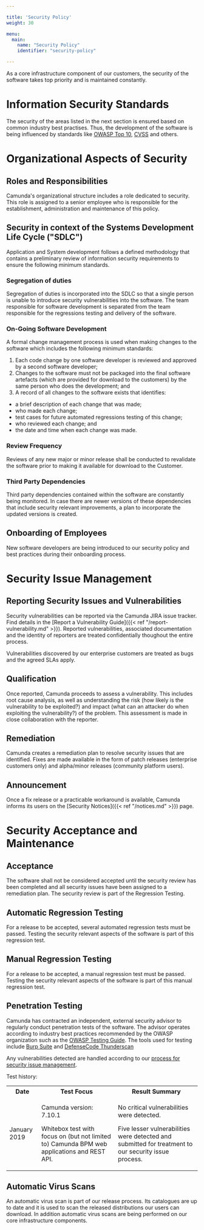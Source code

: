 ```yaml
---

title: 'Security Policy'
weight: 30

menu:
  main:
    name: "Security Policy"
    identifier: "security-policy"

---
```


As a core infrastructure component of our customers, the security of the software takes top priority and is maintained constantly.

# Information Security Standards

The security of the areas listed in the next section is ensured based on common industry best practises. Thus, the development of the software is being influenced by standards like [OWASP Top 10](https://www.owasp.org/index.php/Category:OWASP_Top_Ten_Project), [CVSS](https://www.first.org/cvss/) and others.

# Organizational Aspects of Security

## Roles and Responsibilities

Camunda's organizational structure includes a role dedicated to security. This role is assigned to a senior employee who is
responsible for the establishment, administration and maintenance of this policy.

## Security in context of the Systems Development Life Cycle ("SDLC")
Application and System development follows a defined methodology that contains a preliminary review of information security requirements to ensure the following minimum standards.

### Segregation of duties
Segregation of duties is incorporated into the SDLC so that a single person is unable to introduce security vulnerabilities into the software. The team responsible for software development is separated from the team responsible for the regressions testing and delivery of the software.

### On-Going Software Development
A formal change management process is used when making changes to the software which includes the following minimum standards:

1. Each code change by one software developer is reviewed and approved by a second software developer;
2. Changes to the software must not be packaged into the final software artefacts (which are provided for download to the customers) by the same person who does the development; and
3. A record of all changes to the software exists that identifies:
  * a brief description of each change that was made;
  * who made each change;
  * test cases for future automated regressions testing of this change;
  * who reviewed each change; and
  * the date and time when each change was made.

### Review Frequency
Reviews of any new major or minor release shall be conducted to revalidate the software prior to making it available for download to the Customer.

### Third Party Dependencies
Third party dependencies contained within the software are constantly being monitored. In case there are newer versions of these dependencies that include security relevant improvements, a plan to incorporate the updated versions is created.

## Onboarding of Employees

New software developers are being introduced to our security policy and best practices during their onboarding process.

# Security Issue Management

## Reporting Security Issues and Vulnerabilities

Security vulnerabilities can be reported via the Camunda JIRA issue tracker. Find details in the [Report a Vulnerability Guide]({{< ref "/report-vulnerability.md" >}}). Reported vulnerabilities, associated documentation and the identity of reporters are treated confidentially thoughout the entire process.

Vulnerabilities discovered by our enterprise customers are treated as bugs and the agreed SLAs apply.

## Qualification

Once reported, Camunda proceeds to assess a vulnerability. This includes root cause analysis, as well as understanding the risk (how likely is the vulnerability to be exploited?) and impact (what can an attacker do when exploiting the vulnerability?) of the problem. This assessment is made in close collaboration with the reporter.

## Remediation

Camunda creates a remediation plan to resolve security issues that are identified. Fixes are made available in the form of patch releases (enterprise customers only) and alpha/minor releases (community platform users).

## Announcement

Once a fix release or a practicable workaround is available, Camunda informs its users on the [Security Notices]({{< ref "/notices.md" >}}) page.

# Security Acceptance and Maintenance

## Acceptance
The software shall not be considered accepted until the security review has been completed and all security issues have been assigned to a remediation plan. The security review is part of the Regression Testing.

## Automatic Regression Testing
For a release to be accepted, several automated regression tests must be passed. Testing the security relevant aspects of the software is part of this regression test.

## Manual Regression Testing
For a release to be accepted, a manual regression test must be passed. Testing the security relevant aspects of the software is part of this manual regression test.

## Penetration Testing

Camunda has contracted an independent, external security advisor to regularly conduct penetration tests of the software. The advisor operates according to industry best practices recommended by the OWASP organization such as the [OWASP Testing Guide](https://www.owasp.org/images/1/19/OTGv4.pdf). The tools used for testing include [Burp Suite](https://portswigger.net/burp) and [DefenseCode Thunderscan](https://www.defensecode.com/thunderscan.php)

Any vulnerabilities detected are handled according to our [process for security issue management](#security-issue-management).

Test history:

<table class="table table-striped">
  <tr>
    <th>Date</th>
    <th>Test Focus</th>
    <th>Result Summary</th>
  </tr>
  <tr>
    <td><p>January 2019</p></td>
    <td>
      <p>Camunda version: 7.10.1</p>
      <p>Whitebox test with focus on (but not limited to) Camunda BPM web applications and REST API.</p>
    </td>
    <td>
      <p>No critical vulnerabilities were detected.</p>
      <p>Five lesser vulnerabilities were detected and submitted for treatment to our security issue process.</p>
    </td>
  </tr>
</table>

## Automatic Virus Scans

An automatic virus scan is part of our release process. Its catalogues are up to date and it is used to scan the released distributions our users can download.
In addition automatic virus scans are being performed on our core infrastructure components.